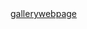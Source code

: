 <html>
  <head></head>
  <body>
    <a href="photogallery/index" alt="loading">gallerywebpage</a>
  </body>
  </html>
